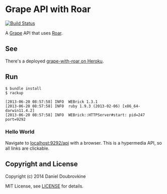 Grape API with Roar
===================

[![Build Status](https://secure.travis-ci.org/dblock/grape-with-roar.png)](http://travis-ci.org/dblock/grape-with-roar)

A [Grape](http://github.com/intridea/grape) API that uses [Roar](https://github.com/apotonick/roar).

See
---

There's a deployed [grape-with-roar on Heroku](http://grape-with-roar.herokuapp.com/api/).

Run
---

```
$ bundle install
$ rackup

[2013-06-20 08:57:58] INFO  WEBrick 1.3.1
[2013-06-20 08:57:58] INFO  ruby 1.9.3 (2013-02-06) [x86_64-darwin11.4.2]
[2013-06-20 08:57:58] INFO  WEBrick::HTTPServer#start: pid=247 port=9292
```

### Hello World

Navigate to [localhost:9292/api](http://localhost:9292/api) with a browser. This is a hypermedia API, so all links are clickable.

Copyright and License
---------------------

Copyright (c) 2014 Daniel Doubrovkine

MIT License, see [LICENSE](LICENSE) for details.
